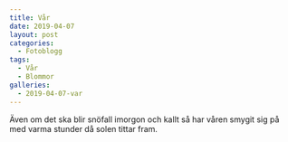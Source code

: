 ```yaml
---
title: Vår
date: 2019-04-07
layout: post
categories:
  - Fotoblogg
tags:
  - Vår
  - Blommor
galleries:
  - 2019-04-07-var
---
```


Även om det ska blir snöfall imorgon och kallt så har våren smygit sig på med varma stunder då solen tittar fram.
